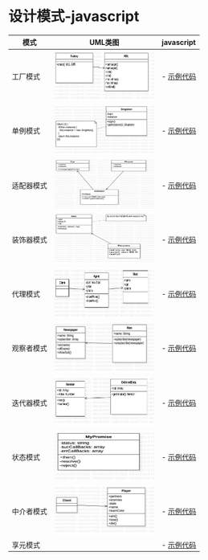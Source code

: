 # 设计模式-javascript

| 模式 | UML类图 | javascript |
| ------ | ------ | ------ |
| 工厂模式 | <img src="https://github.com/wqzwh/DesignPattern_javascript/blob/master/src/工厂模式/Main.png" width="200" height="100" /> | - [示例代码](https://github.com/wqzwh/DesignPattern_javascript/blob/master/src/工厂模式/index.js) |
| 单例模式 | <img src="https://github.com/wqzwh/DesignPattern_javascript/blob/master/src/单例模式/Main.png" width="200" height="100" /> | - [示例代码](https://github.com/wqzwh/DesignPattern_javascript/blob/master/src/单例模式/index.js) |
| 适配器模式 | <img src="https://github.com/wqzwh/DesignPattern_javascript/blob/master/src/适配器模式/Main.png" width="200" height="100" /> | - [示例代码](https://github.com/wqzwh/DesignPattern_javascript/blob/master/src/适配器模式/index.js) |
| 装饰器模式 | <img src="https://github.com/wqzwh/DesignPattern_javascript/blob/master/src/装饰器模式/Main.png" width="200" height="100" /> | - [示例代码](https://github.com/wqzwh/DesignPattern_javascript/blob/master/src/装饰器模式/index.js) |
| 代理模式 | <img src="https://github.com/wqzwh/DesignPattern_javascript/blob/master/src/代理模式/Main.png" width="200" height="100" /> | - [示例代码](https://github.com/wqzwh/DesignPattern_javascript/blob/master/src/代理模式/index.js) |
| 观察者模式 | <img src="https://github.com/wqzwh/DesignPattern_javascript/blob/master/src/观察者模式/Main.png" width="200" height="100" /> | - [示例代码](https://github.com/wqzwh/DesignPattern_javascript/blob/master/src/观察者模式/index.js) |
| 迭代器模式 | <img src="https://github.com/wqzwh/DesignPattern_javascript/blob/master/src/迭代器模式/Main.png" width="200" height="100" /> | - [示例代码](https://github.com/wqzwh/DesignPattern_javascript/blob/master/src/迭代器模式/index.js) |
| 状态模式 | <img src="https://github.com/wqzwh/DesignPattern_javascript/blob/master/src/状态机模式/Main.png" width="200" height="100" /> | - [示例代码](https://github.com/wqzwh/DesignPattern_javascript/blob/master/src/状态机模式/index.js) |
| 中介者模式 | <img src="https://github.com/wqzwh/DesignPattern_javascript/blob/master/src/中介者模式/Main.png" width="200" height="100" /> | - [示例代码](https://github.com/wqzwh/DesignPattern_javascript/blob/master/src/中介者模式/les1.js) |
| 享元模式 |  | - [示例代码](https://github.com/wqzwh/DesignPattern_javascript/blob/master/src/享元模式/les1.js) |
